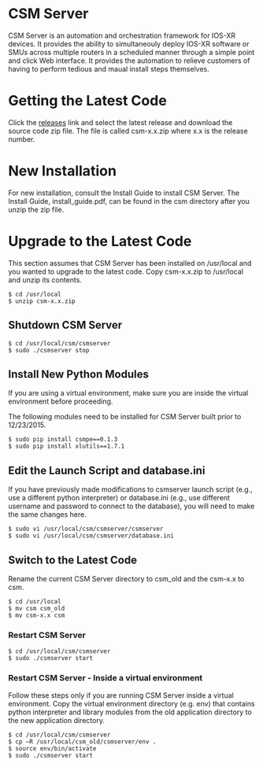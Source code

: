 # CSM Server

CSM Server is an automation and orchestration framework for IOS-XR devices.  It provides the ability to simultaneouly deploy IOS-XR software or SMUs across multiple routers in a scheduled manner through a simple point and click Web interface.  It provides the automation to relieve customers of having to perform tedious and maual install steps themselves.

# Getting the Latest Code


Click the <a href="https://github.com/csm-aut/csm/releases">releases</a> link and select the latest release and download the source code zip file.
The file is called csm-x.x.zip where x.x is the release number.

# New Installation

For new installation, consult the Install Guide to install CSM Server.  The Install Guide, install_guide.pdf, can be found in the csm directory after you unzip the zip file.

# Upgrade to the Latest Code

This section assumes that CSM Server has been installed on /usr/local and you wanted to upgrade to the latest code.  Copy csm-x.x.zip to /usr/local and unzip its contents.

```shell
$ cd /usr/local
$ unzip csm-x.x.zip
```

## Shutdown CSM Server

```shell
$ cd /usr/local/csm/csmserver
$ sudo ./csmserver stop
```

## Install New Python Modules

If you are using a virtual environment, make sure you are inside the virtual environment before proceeding. 

The following modules need to be installed for CSM Server built prior to 12/23/2015.

```shell
$ sudo pip install csmpe==0.1.3
$ sudo pip install xlutils==1.7.1
```

## Edit the Launch Script and database.ini

If you have previously made modifications to csmserver launch script (e.g., use a different python interpreter) or database.ini (e.g., use different username and password to connect to the database), you will need to make the same changes here.

```shell
$ sudo vi /usr/local/csm/csmserver/csmserver
$ sudo vi /usr/local/csm/csmserver/database.ini
```

## Switch to the Latest Code

Rename the current CSM Server directory to csm_old and the csm-x.x to csm.  

```shell
$ cd /usr/local
$ mv csm csm_old              
$ mv csm-x.x csm
```

### Restart CSM Server

```shell
$ cd /usr/local/csm/csmserver
$ sudo ./csmserver start
```

### Restart CSM Server - Inside a virtual environment

Follow these steps only if you are running CSM Server inside a virtual environment.  Copy the virtual environment directory (e.g. env) that contains python interpreter and library modules from the old application directory to the new application directory.

```shell
$ cd /usr/local/csm/csmserver
$ cp –R /usr/local/csm_old/csmserver/env .
$ source env/bin/activate
$ sudo ./csmserver start
```
